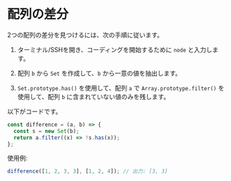 # 配列の差分

2つの配列の差分を見つけるには、次の手順に従います。

1. ターミナル/SSHを開き、コーディングを開始するために `node` と入力します。

2. 配列 `b` から `Set` を作成して、`b` から一意の値を抽出します。

3. `Set.prototype.has()` を使用して、配列 `a` で `Array.prototype.filter()` を使用して、配列 `b` に含まれていない値のみを残します。

以下がコードです。

```js
const difference = (a, b) => {
  const s = new Set(b);
  return a.filter((x) => !s.has(x));
};
```

使用例:

```js
difference([1, 2, 3, 3], [1, 2, 4]); // 出力: [3, 3]
```
